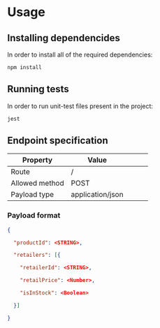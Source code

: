 # Usage

## Installing dependencides

In order to install all of the required dependencies:

```bash
npm install
```

## Running tests

In order to run unit-test files present in the project:

```bash
jest
```

## Endpoint specification

| Property       | Value                                                                                                                                             |   |   |   |
|----------------|---------------------------------------------------------------------------------------------------------------------------------------------------|---|---|---|
| Route          | /                                                                                                                                                 |   |   |   |
| Allowed method | POST                                                                                                                                              |   |   |   |
| Payload type   | application/json                                                                                                                                  |   |   |   |

### Payload format

```JSON
{

  "productId": <STRING>,

  "retailers": [{

    "retailerId": <STRING>,

    "retailPrice": <Number>, 

    "isInStock": <Boolean>

  }]

}

```
